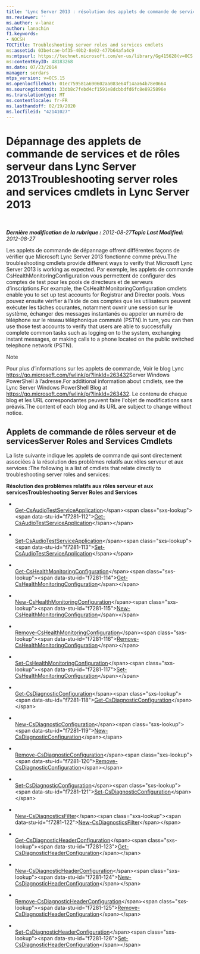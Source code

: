 ```yaml
---
title: 'Lync Server 2013 : résolution des applets de commande de services et de rôles serveur'
ms.reviewer: ''
ms.author: v-lanac
author: lanachin
f1.keywords:
- NOCSH
TOCTitle: Troubleshooting server roles and services cmdlets
ms:assetid: 03be4cae-bf35-40b2-8e02-477b64afa4c9
ms:mtpsurl: https://technet.microsoft.com/en-us/library/Gg415628(v=OCS.15)
ms:contentKeyID: 48183268
ms.date: 07/23/2014
manager: serdars
mtps_version: v=OCS.15
ms.openlocfilehash: 01ec759581a690602aa083e64f14aa64b78e0664
ms.sourcegitcommit: 33db8c7febd4cf1591e8dcbbdfd6fc8e8925896e
ms.translationtype: MT
ms.contentlocale: fr-FR
ms.lasthandoff: 02/19/2020
ms.locfileid: "42141027"
---
```

<div data-xmlns="http://www.w3.org/1999/xhtml">

<div class="topic" data-xmlns="http://www.w3.org/1999/xhtml" data-msxsl="urn:schemas-microsoft-com:xslt" data-cs="http://msdn.microsoft.com/">

<div data-asp="https://msdn2.microsoft.com/asp">

# <a name="troubleshooting-server-roles-and-services-cmdlets-in-lync-server-2013"></a><span data-ttu-id="f7281-102">Dépannage des applets de commande de services et de rôles serveur dans Lync Server 2013</span><span class="sxs-lookup"><span data-stu-id="f7281-102">Troubleshooting server roles and services cmdlets in Lync Server 2013</span></span>

</div>

<div id="mainSection">

<div id="mainBody">

<span> </span>

<span data-ttu-id="f7281-103">_**Dernière modification de la rubrique :** 2012-08-27_</span><span class="sxs-lookup"><span data-stu-id="f7281-103">_**Topic Last Modified:** 2012-08-27_</span></span>

<span data-ttu-id="f7281-104">Les applets de commande de dépannage offrent différentes façons de vérifier que Microsoft Lync Server 2013 fonctionne comme prévu.</span><span class="sxs-lookup"><span data-stu-id="f7281-104">The troubleshooting cmdlets provide different ways to verify that Microsoft Lync Server 2013 is working as expected.</span></span> <span data-ttu-id="f7281-105">Par exemple, les applets de commande CsHealthMonitoringConfiguration vous permettent de configurer des comptes de test pour les pools de directeurs et de serveurs d’inscriptions.</span><span class="sxs-lookup"><span data-stu-id="f7281-105">For example, the CsHealthMonitoringConfiguration cmdlets enable you to set up test accounts for Registrar and Director pools.</span></span> <span data-ttu-id="f7281-106">Vous pouvez ensuite vérifier à l’aide de ces comptes que les utilisateurs peuvent exécuter les tâches courantes, notamment ouvrir une session sur le système, échanger des messages instantanés ou appeler un numéro de téléphone sur le réseau téléphonique commuté (PSTN).</span><span class="sxs-lookup"><span data-stu-id="f7281-106">In turn, you can then use those test accounts to verify that users are able to successfully complete common tasks such as logging on to the system, exchanging instant messages, or making calls to a phone located on the public switched telephone network (PSTN).</span></span>

<div>


> [!NOTE]
> <span data-ttu-id="f7281-107">Pour plus d’informations sur les applets de commande,&nbsp;Voir le blog Lync <A href="https://go.microsoft.com/fwlink/p/?linkid=263432">https://go.microsoft.com/fwlink/p/?linkId=263432</A>Server Windows PowerShell à l’adresse.</span><span class="sxs-lookup"><span data-stu-id="f7281-107">For additional information about cmdlets, see the Lync Server&nbsp;Windows PowerShell Blog at <A href="https://go.microsoft.com/fwlink/p/?linkid=263432">https://go.microsoft.com/fwlink/p/?linkId=263432</A>.</span></span> <span data-ttu-id="f7281-108">Le contenu de chaque blog et les URL correspondantes peuvent faire l'objet de modifications sans préavis.</span><span class="sxs-lookup"><span data-stu-id="f7281-108">The content of each blog and its URL are subject to change without notice.</span></span>



</div>

<div>

## <a name="server-roles-and-services-cmdlets"></a><span data-ttu-id="f7281-109">Applets de commande de rôles serveur et de services</span><span class="sxs-lookup"><span data-stu-id="f7281-109">Server Roles and Services Cmdlets</span></span>

<span data-ttu-id="f7281-110">La liste suivante indique les applets de commande qui sont directement associées à la résolution des problèmes relatifs aux rôles serveur et aux services :</span><span class="sxs-lookup"><span data-stu-id="f7281-110">The following is a list of cmdlets that relate directly to troubleshooting server roles and services:</span></span>

<span data-ttu-id="f7281-111">**Résolution des problèmes relatifs aux rôles serveur et aux services**</span><span class="sxs-lookup"><span data-stu-id="f7281-111">**Troubleshooting Server Roles and Services**</span></span>

  - <span></span>  
    <span data-ttu-id="f7281-112">[Get-CsAudioTestServiceApplication](https://technet.microsoft.com/library/Gg412984(v=OCS.15))</span><span class="sxs-lookup"><span data-stu-id="f7281-112">[Get-CsAudioTestServiceApplication](https://technet.microsoft.com/library/Gg412984(v=OCS.15))</span></span>

  - <span></span>  
    <span data-ttu-id="f7281-113">[Set-CsAudioTestServiceApplication](https://technet.microsoft.com/library/Gg398907(v=OCS.15))</span><span class="sxs-lookup"><span data-stu-id="f7281-113">[Set-CsAudioTestServiceApplication](https://technet.microsoft.com/library/Gg398907(v=OCS.15))</span></span>

<!-- end list -->

  - <span></span>  
    <span data-ttu-id="f7281-114">[Get-CsHealthMonitoringConfiguration](https://technet.microsoft.com/library/Gg398667(v=OCS.15))</span><span class="sxs-lookup"><span data-stu-id="f7281-114">[Get-CsHealthMonitoringConfiguration](https://technet.microsoft.com/library/Gg398667(v=OCS.15))</span></span>

  - <span></span>  
    <span data-ttu-id="f7281-115">[New-CsHealthMonitoringConfiguration](https://technet.microsoft.com/library/Gg398718(v=OCS.15))</span><span class="sxs-lookup"><span data-stu-id="f7281-115">[New-CsHealthMonitoringConfiguration](https://technet.microsoft.com/library/Gg398718(v=OCS.15))</span></span>

  - <span></span>  
    <span data-ttu-id="f7281-116">[Remove-CsHealthMonitoringConfiguration](https://technet.microsoft.com/library/Gg425794(v=OCS.15))</span><span class="sxs-lookup"><span data-stu-id="f7281-116">[Remove-CsHealthMonitoringConfiguration](https://technet.microsoft.com/library/Gg425794(v=OCS.15))</span></span>

  - <span></span>  
    <span data-ttu-id="f7281-117">[Set-CsHealthMonitoringConfiguration](https://technet.microsoft.com/library/Gg425847(v=OCS.15))</span><span class="sxs-lookup"><span data-stu-id="f7281-117">[Set-CsHealthMonitoringConfiguration](https://technet.microsoft.com/library/Gg425847(v=OCS.15))</span></span>

<!-- end list -->

  - <span></span>  
    <span data-ttu-id="f7281-118">[Get-CsDiagnosticConfiguration](https://technet.microsoft.com/library/Gg413034(v=OCS.15))</span><span class="sxs-lookup"><span data-stu-id="f7281-118">[Get-CsDiagnosticConfiguration](https://technet.microsoft.com/library/Gg413034(v=OCS.15))</span></span>

  - <span></span>  
    <span data-ttu-id="f7281-119">[New-CsDiagnosticConfiguration](https://technet.microsoft.com/library/Gg398733(v=OCS.15))</span><span class="sxs-lookup"><span data-stu-id="f7281-119">[New-CsDiagnosticConfiguration](https://technet.microsoft.com/library/Gg398733(v=OCS.15))</span></span>

  - <span></span>  
    <span data-ttu-id="f7281-120">[Remove-CsDiagnosticConfiguration](https://technet.microsoft.com/library/Gg412853(v=OCS.15))</span><span class="sxs-lookup"><span data-stu-id="f7281-120">[Remove-CsDiagnosticConfiguration](https://technet.microsoft.com/library/Gg412853(v=OCS.15))</span></span>

  - <span></span>  
    <span data-ttu-id="f7281-121">[Set-CsDiagnosticConfiguration](https://technet.microsoft.com/library/Gg425734(v=OCS.15))</span><span class="sxs-lookup"><span data-stu-id="f7281-121">[Set-CsDiagnosticConfiguration](https://technet.microsoft.com/library/Gg425734(v=OCS.15))</span></span>

<!-- end list -->

  - <span></span>  
    <span data-ttu-id="f7281-122">[New-CsDiagnosticsFilter](https://technet.microsoft.com/library/Gg413009(v=OCS.15))</span><span class="sxs-lookup"><span data-stu-id="f7281-122">[New-CsDiagnosticsFilter](https://technet.microsoft.com/library/Gg413009(v=OCS.15))</span></span>

<!-- end list -->

  - <span></span>  
    <span data-ttu-id="f7281-123">[Get-CsDiagnosticHeaderConfiguration](https://technet.microsoft.com/library/Gg412774(v=OCS.15))</span><span class="sxs-lookup"><span data-stu-id="f7281-123">[Get-CsDiagnosticHeaderConfiguration](https://technet.microsoft.com/library/Gg412774(v=OCS.15))</span></span>

  - <span></span>  
    <span data-ttu-id="f7281-124">[New-CsDiagnosticHeaderConfiguration](https://technet.microsoft.com/library/Gg398350(v=OCS.15))</span><span class="sxs-lookup"><span data-stu-id="f7281-124">[New-CsDiagnosticHeaderConfiguration](https://technet.microsoft.com/library/Gg398350(v=OCS.15))</span></span>

  - <span></span>  
    <span data-ttu-id="f7281-125">[Remove-CsDiagnosticHeaderConfiguration](https://technet.microsoft.com/library/Gg398941(v=OCS.15))</span><span class="sxs-lookup"><span data-stu-id="f7281-125">[Remove-CsDiagnosticHeaderConfiguration](https://technet.microsoft.com/library/Gg398941(v=OCS.15))</span></span>

  - <span></span>  
    <span data-ttu-id="f7281-126">[Set-CsDiagnosticHeaderConfiguration](https://technet.microsoft.com/library/Gg399045(v=OCS.15))</span><span class="sxs-lookup"><span data-stu-id="f7281-126">[Set-CsDiagnosticHeaderConfiguration](https://technet.microsoft.com/library/Gg399045(v=OCS.15))</span></span>

</div>

</div>

<span> </span>

</div>

</div>

</div>


